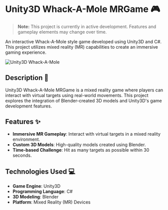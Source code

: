 # Unity3D Whack-A-Mole MRGame 🎮

> **Note:** This project is currently in active development. Features and gameplay elements may change over time.

An interactive Whack-A-Mole style game developed using Unity3D and C#. This project utilizes mixed reality (MR) capabilities to create an immersive gaming experience.

![Unity3D Whack-A-Mole](https://github.com/Juhwan21st/Unity3D_Whack-A-Mole_MRGame/blob/main/images_videos/StartScene.png)

## Description 📖
Unity3D Whack-A-Mole MRGame is a mixed reality game where players can interact with virtual targets using real-world movements. This project explores the integration of Blender-created 3D models and Unity3D's game development features.

## Features ✨
- **Immersive MR Gameplay**: Interact with virtual targets in a mixed reality environment.
- **Custom 3D Models**: High-quality models created using Blender.
- **Time-based Challenge**: Hit as many targets as possible within 30 seconds.

## Technologies Used 💻
- **Game Engine**: Unity3D
- **Programming Language**: C#
- **3D Modeling**: Blender
- **Platform**: Mixed Reality (MR) Devices
